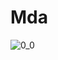 # Mda
<img src="https://psv4.userapi.com/c848436/u403384518/docs/d7/29b2770703ac/O_O.gif" title="0_0"/><a>
